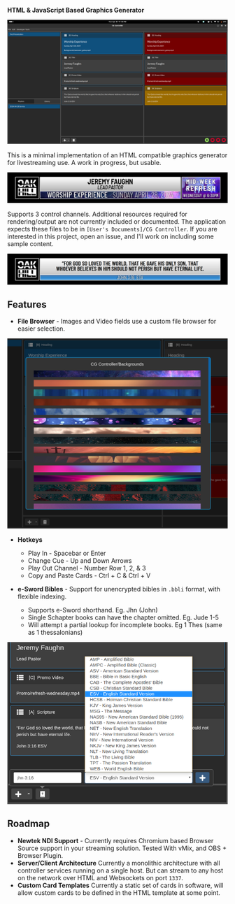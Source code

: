 **HTML & JavaScript Based Graphics Generator**

![Screenshot](https://raw.githubusercontent.com/dv-anomaly/cg-controller/main/examples/screenshot1.png)

This is a minimal implementation of an HTML compatible graphics generator for livestreaming use. A work in progress, but usable.

![Example Output](https://raw.githubusercontent.com/dv-anomaly/cg-controller/main/examples/sample-output.png)

Supports 3 control channels. Additional resources required for rendering/output are not currently included or documented. The application expects these files to be in `[User's Documents]/CG Controller`. If you are interested in this project, open an issue, and I'll work on including some sample content.

![Example Output](https://raw.githubusercontent.com/dv-anomaly/cg-controller/main/examples/sample-output-2.png)

## Features

- **File Browser** - Images and Video fields use a custom file browser for easier selection.

![Screenshot](https://raw.githubusercontent.com/dv-anomaly/cg-controller/main/examples/screenshot3.png)

- **Hotkeys**
  - Play In - Spacebar or Enter
  - Change Cue - Up and Down Arrows
  - Play Out Channel - Number Row 1, 2, & 3
  - Copy and Paste Cards - Ctrl + C & Ctrl + V
    
- **e-Sword Bibles** - Support for unencrypted bibles in `.bbli` format, with flexible indexing.
  - Supports e-Sword shorthand. Eg. Jhn (John)
  - Single Schapter books can have the chapter omitted. Eg. Jude 1-5
  - Will attempt a partial lookup for incomplete books. Eg 1 Thes (same as 1 thessalonians)

![Screenshot](https://raw.githubusercontent.com/dv-anomaly/cg-controller/main/examples/screenshot2.png)


## Roadmap
- **Newtek NDI Support** - Currently requires Chromium based Browser Source support in your streaming solution. Tested With vMix, and OBS + Browser Plugin.
- **Server/Client Architecture** Currently a monolithic architecture with all controller services running on a single host. But can stream to any host on the network over HTML and Websockets on port `1337`.
- **Custom Card Templates** Currently a static set of cards in software, will allow custom cards to be defined in the HTML template at some point.
